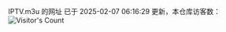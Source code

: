 IPTV.m3u 的网址 已于 2025-02-07 06:16:29 更新，本仓库访客数：![Visitor's Count](https://profile-counter.glitch.me/hero1898_tv/count.svg)
